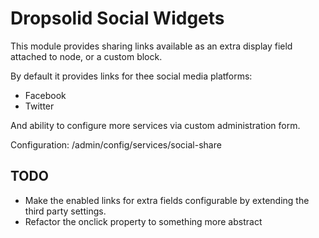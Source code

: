 # Dropsolid Social Widgets 

This module provides sharing links available as an extra display field attached to node, or a custom block. 

By default it provides links for thee social media platforms: 
* Facebook 
* Twitter

And ability to configure more services via custom administration form.

Configuration: /admin/config/services/social-share

## TODO

* Make the enabled links for extra fields configurable by extending the third party settings.
* Refactor the onclick property to something more abstract
